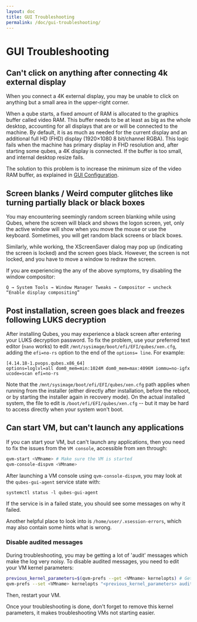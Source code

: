 ```yaml
---
layout: doc
title: GUI Troubleshooting
permalink: /doc/gui-troubleshooting/
---
```


# GUI Troubleshooting

## Can't click on anything after connecting 4k external display ##

When you connect a 4K external display, you may be unable to click on anything but a small area in the upper-right corner.

When a qube starts, a fixed amount of RAM is allocated to the graphics buffer called video RAM.
This buffer needs to be at least as big as the whole desktop, accounting for all displays that are or will be connected to the machine.
By default, it is as much as needed for the current display and an additional full HD (FHD) display (1920×1080 8 bit/channel RGBA).
This logic fails when the machine has primary display in FHD resolution and, after starting some qubes, a 4K display is connected.
If the buffer is too small, and internal desktop resize fails.

The solution to this problem is to increase the minimum size of the video RAM buffer, as explained in [GUI Configuration](/doc/gui-configuration/#video-ram-adjustment-for-high-resolution-displays). 


## Screen blanks / Weird computer glitches like turning partially black or black boxes ##

You may encountering seemingly random screen blanking while using Qubes, where the screen will black and shows the logon screen, yet, only the active window will show when you move the mouse or use the keyboard. Sometimes, you will get random black screens or black boxes. 

Similarly, while working, the XScreenSaver dialog may pop up (indicating the screen is locked) and the screen goes black. However, the screen is not locked, and you have to move a window to redraw the screen. 

If you are experiencing the any of the above symptoms, try disabling the window compositor:

    Q → System Tools → Window Manager Tweaks → Compositor → uncheck “Enable display compositing”

## Post installation, screen goes black and freezes following LUKS decryption ##

After installing Qubes, you may experience a black screen after entering your LUKS decryption password. 
To fix the problem, use your preferred text editor (`nano` works) to edit `/mnt/sysimage/boot/efi/EFI/qubes/xen.cfg`, adding the `efi=no-rs` option to the end of the `options= line`. For example:

~~~
[4.14.18-1.pvops.qubes.x86_64]
options=loglvl=all dom0_mem=min:1024M dom0_mem=max:4096M iommu=no-igfx ucode=scan efi=no-rs
~~~

Note that the `/mnt/sysimage/boot/efi/EFI/qubes/xen.cfg` path applies when running from the installer (either directly after installation, before the reboot, or by starting the installer again in recovery mode). On the actual installed system, the file to edit is `/boot/efi/EFI/qubes/xen.cfg` -- but it may be hard to access directly when your system won't boot.

## Can start VM, but can't launch any applications ##

If you can start your VM, but can't launch any applications, then you need to fix the issues from the `VM console`, accessible from xen through:

```sh
qvm-start <VMname> # Make sure the VM is started
qvm-console-dispvm <VMname>
```
After launching a VM console using `qvm-console-dispvm`, you may look at the `qubes-gui-agent` service state with:

~~~
systemctl status -l qubes-gui-agent
~~~

If the service is in a failed state, you should see some messages on why it failed. 

Another helpful place to look into is `/home/user/.xsession-errors`, which may also contain some hints what is wrong.

### Disable audited messages ###
During troubleshooting, you may be getting a lot of 'audit' messages which make the log very noisy.
To disable audited messages, you need to edit your VM kernel parameters:

```sh
previous_kernel_parameters=$(qvm-prefs --get <VMname> kernelopts) # Get current kernel parameters
qvm-prefs --set <VMname> kernelopts "<previous_kernel_parameters> audit=0"
```

Then, restart your VM.

Once your troubleshooting is done, don't forget to remove this kernel parameters, it makes troubleshooting VMs not starting easier.
